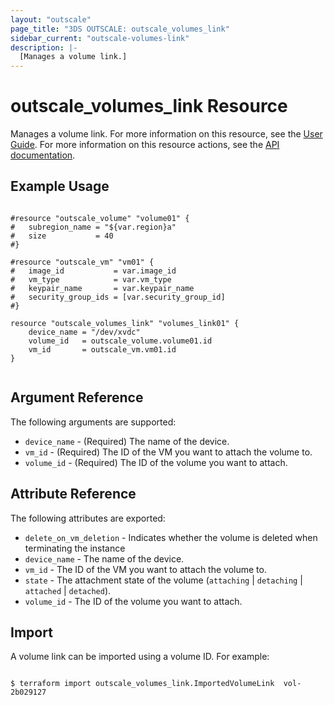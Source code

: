 ```yaml
---
layout: "outscale"
page_title: "3DS OUTSCALE: outscale_volumes_link"
sidebar_current: "outscale-volumes-link"
description: |-
  [Manages a volume link.]
---
```


# outscale_volumes_link Resource

Manages a volume link.
For more information on this resource, see the [User Guide](https://wiki.outscale.net/display/EN/About+Volumes).
For more information on this resource actions, see the [API documentation](https://docs.outscale.com/api#linkvolume).

## Example Usage

```hcl

#resource "outscale_volume" "volume01" {
#	subregion_name = "${var.region}a"
#	size           = 40
#}

#resource "outscale_vm" "vm01" {
#	image_id           = var.image_id
#	vm_type            = var.vm_type
#	keypair_name       = var.keypair_name
#	security_group_ids = [var.security_group_id]
#}

resource "outscale_volumes_link" "volumes_link01" {
	device_name = "/dev/xvdc"
	volume_id   = outscale_volume.volume01.id
	vm_id       = outscale_vm.vm01.id
}


```

## Argument Reference

The following arguments are supported:

* `device_name` - (Required) The name of the device.
* `vm_id` - (Required) The ID of the VM you want to attach the volume to.
* `volume_id` - (Required) The ID of the volume you want to attach.

## Attribute Reference

The following attributes are exported:

* `delete_on_vm_deletion` - Indicates whether the volume is deleted when terminating the instance
* `device_name` - The name of the device.
* `vm_id` - The ID of the VM you want to attach the volume to.
* `state` - The attachment state of the volume (`attaching` | `detaching` | `attached` | `detached`).
* `volume_id` - The ID of the volume you want to attach.

## Import

A volume link can be imported using a volume ID. For example:

```hcl

$ terraform import outscale_volumes_link.ImportedVolumeLink  vol-2b029127

```